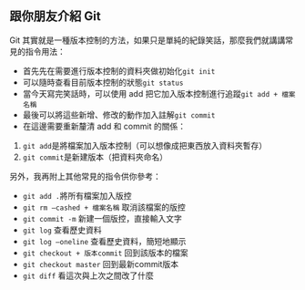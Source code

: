 ## 跟你朋友介紹 Git

Git 其實就是一種版本控制的方法，如果只是單純的紀錄笑話，那麼我們就講講常見的指令用法：

* 首先先在需要進行版本控制的資料夾做初始化`git init`
* 可以隨時查看目前版本控制的狀態`git status`
* 當今天寫完笑話時，可以使用 add 把它加入版本控制進行追蹤`git add + 檔案名稱`
* 最後可以將這些新增、修改的動作加入註解`git commit`
* 在這邊需要重新釐清 add 和 commit 的關係：
 1. `git add`是將檔案加入版本控制（可以想像成把東西放入資料夾暫存）
 2. `git commit`是新建版本（把資料夾命名）


另外，我再附上其他常見的指令供你參考：

* `git add .`將所有檔案加入版控  
* `git rm —cashed + 檔案名稱` 取消該檔案的版控  
* `git commit -m` 新建一個版控，直接輸入文字  
* `git log` 查看歷史資料  
* `git log —oneline` 查看歷史資料，簡短地顯示  
* `git checkout + 版本commit` 回到該版本的檔案  
* `git checkout master` 回到最新commit版本  
* `git diff` 看這次與上次之間改了什麼  
